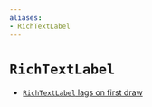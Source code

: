 ```yaml
---
aliases:
- RichTextLabel
---
```


# `RichTextLabel`

- [`RichTextLabel` lags on first draw](godot-rich-text-label-first-draw-lag.md)
